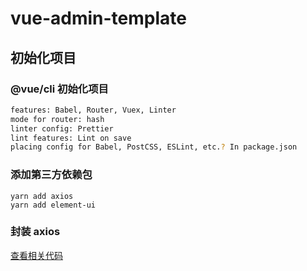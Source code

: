 # vue-admin-template
## 初始化项目

### @vue/cli 初始化项目

```bash
features: Babel, Router, Vuex, Linter
mode for router: hash
linter config: Prettier
lint features: Lint on save
placing config for Babel, PostCSS, ESLint, etc.? In package.json
```

### 添加第三方依赖包

```
yarn add axios
yarn add element-ui
```

### 封装 axios

[查看相关代码](src/utils/request.js)

